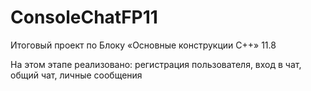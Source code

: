 # ConsoleChatFP11
Итоговый проект по Блоку «Основные конструкции C++» 11.8

На этом этапе реализовано: регистрация пользователя, вход в чат, общий чат, личные сообщения